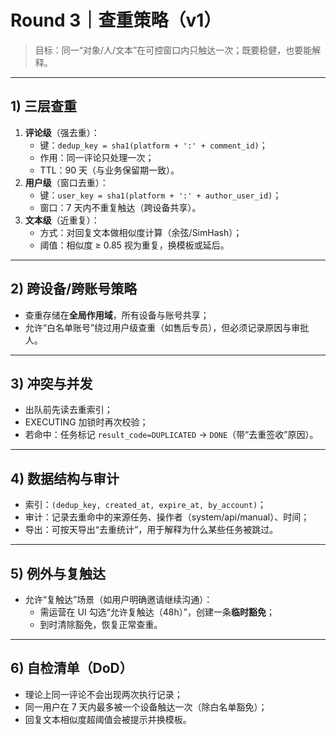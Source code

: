 # Round 3｜查重策略（v1）

> 目标：同一“对象/人/文本”在可控窗口内只触达一次；既要稳健，也要能解释。

---

## 1) 三层查重
1. **评论级**（强去重）：
   - 键：`dedup_key = sha1(platform + ':' + comment_id)`；
   - 作用：同一评论只处理一次；
   - TTL：90 天（与业务保留期一致）。
2. **用户级**（窗口去重）：
   - 键：`user_key = sha1(platform + ':' + author_user_id)`；
   - 窗口：7 天内不重复触达（跨设备共享）。
3. **文本级**（近重复）：
   - 方式：对回复文本做相似度计算（余弦/SimHash）；
   - 阈值：相似度 ≥ 0.85 视为重复，换模板或延后。

---

## 2) 跨设备/跨账号策略
- 查重存储在**全局作用域**，所有设备与账号共享；
- 允许“白名单账号”绕过用户级查重（如售后专员），但必须记录原因与审批人。

---

## 3) 冲突与并发
- 出队前先读去重索引；
- EXECUTING 加锁时再次校验；
- 若命中：任务标记 `result_code=DUPLICATED` → `DONE`（带“去重签收”原因）。

---

## 4) 数据结构与审计
- 索引：`(dedup_key, created_at, expire_at, by_account)`；
- 审计：记录去重命中的来源任务、操作者（system/api/manual）、时间；
- 导出：可按天导出“去重统计”，用于解释为什么某些任务被跳过。

---

## 5) 例外与复触达
- 允许“复触达”场景（如用户明确邀请继续沟通）：
  - 需运营在 UI 勾选“允许复触达（48h）”，创建一条**临时豁免**；
  - 到时清除豁免，恢复正常查重。

---

## 6) 自检清单（DoD）
- 理论上同一评论不会出现两次执行记录；
- 同一用户在 7 天内最多被一个设备触达一次（除白名单豁免）；
- 回复文本相似度超阈值会被提示并换模板。

